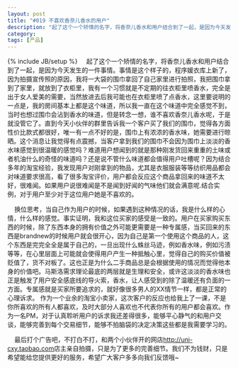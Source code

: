 ```yaml
---
layout: post
title: "#019 不喜欢香奈儿香水的用户"
description: "起了这个一个矫情的名字，将香奈儿香水和用户结合到了一起，是因为今天发生的一件事情。事情是这个样子的，程序媛衣库上新了，因为拍摄宣传照的原因，我将一大袋的围巾拿回了自己家里进行拍照，我把围巾拿到了家里，就放到了衣柜里"
category: 
tags: [产品]
---
```

{% include JB/setup %}
&nbsp;&nbsp;&nbsp;&nbsp;起了这个一个矫情的名字，将香奈儿香水和用户结合到了一起，是因为今天发生的一件事情。事情是这个样子的，程序媛衣库上新了，因为拍摄宣传照的原因，我将一大袋的围巾拿回了自己家里进行拍照，我把围巾拿到了家里，就放到了衣柜里，我有一个习惯就是不定期的往衣柜里喷香水，完全是出于女人爱美的需要，当然放进去后我可能也在衣柜里喷了点香水，这里要说明的一点是，我的房间基本上都是这个味道，所以我一直在这个味道中完全感觉不到，当时也想过围巾会沾到香水的味道，但是转念一想，谁不喜欢香奈儿香水呢，于是就没管它了。直到今天小伙伴的群里告诉我一个客户买了我们的围巾，觉得各方面性价比款式都很好，唯一有一点不好的是，围巾上有浓浓的香水味，她需要进行晾晒。这个消息让我觉得有点震撼，当客户拿到我们的围巾不会因为围巾上淡淡的香水味感觉到很温暖的感觉吗？难道用户想闻到的就是那种刚发货回来重重的土味或者机油什么的奇怪的味道吗？还是说不管什么味道都会值得用户吐槽呢？因为结合多年的淘宝经验，我发现用户对刚拿到的物品，尤其是衣服服装等等纺织用品都会对味道要求很高，看了很多淘宝评价，用户都会反应这个商品拿回来的味道不太好，很难闻。如果用户说很难闻是不是闻到好闻的气味他们就会满意呢.结合实例，对于用户至少对于这位用户她是不喜欢的。

&nbsp;&nbsp;&nbsp;&nbsp;换位思考，当自己作为用户的时候，如果遇到这种情况的话，我是什么样的心情，什么样的感觉。事实证明，我和这位买家的感受是一致的。用户在买家购买东西的时候，除了东西本身的拥有价值之外可能更需要是一种专属感，当买回来的东西是brandnew的时候用户就会很开心，因为自己是第一个使用这个商品的人，这个东西是完完全全是属于自己的，一旦出现什么蛛丝马迹，例如香水味，例如污渍等等，在心里层面上可能就会使得用户产生一种抵触心里，觉得自己的购买价值被贬值了，货不对板了。这也正是为什么二手商品总是会根据使用的情况而觉得他本身的价值吧。马斯洛需求理论最底的两层就是生理和安全，或许这淡淡的香水味也正是触发了用户安全感底线的导火索，香水，让人感受到的除了温暖还有负面的一方面。专属感就是买家所要追求的，就好像很多男人的XX情节一样，都是正常的心理诉求。
作为一个业余的淘宝小卖家，这次客户的反应也给我上了一课，不是你所喜欢的所有人都喜欢，及时大部分人喜欢也不代表你所有的用户都会喜欢。作为一名PM，对于认真聆听用户的诉求我还差得很多，能够平心静气的和用户交谈，能够完善到每个交易细节，能够不拍脑袋的决定决策这些都是我需要学习的。

&nbsp;&nbsp;&nbsp;&nbsp;最后打个广告吧，不打白不打，和两个小伙伴开的网店<a href="http://uni-cxy.taobao.com" target="_blank" >http://uni-cxy.taobao.com</a>店主亲自拍摄，只是为了更多的完善细节。我们不为钱财，只是希望能给您提供更好的服务，希望广大客户多多向我们反馈哦~